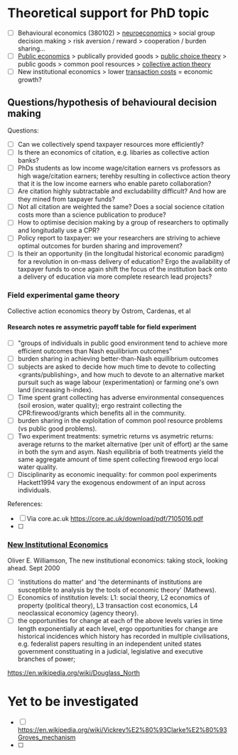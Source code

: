 # Theoretical support for PhD topic
  - [ ] Behavioural economics (380102) > [neuroeconomics](https://en.wikipedia.org/wiki/Neuroeconomics#Social_decision_making) > social group decision making > risk aversion / reward > cooperation / burden sharing...
  - [ ] [Public economics](https://en.wikipedia.org/wiki/Public_economics) > publically provided goods > [public choice theory](https://en.wikipedia.org/wiki/Public_choice) > public goods > common pool resources > [collective action theory](https://en.wikipedia.org/wiki/Collective_action) 
  - [ ] New institutional economics > lower [transaction costs](https://en.wikipedia.org/wiki/Transaction_cost) = economic growth?

## Questions/hypothesis of behavioural decision making
Questions:
 - [ ] Can we collectively spend taxpayer resources more efficiently?
 - [ ] Is there an economics of citation, e.g. libaries as collective action banks?
 - [ ] PhDs students as low income wage/citation earners vs professors as high wage/citation earners; terehby resulting in collectivce action theory that it is the low income earners who enable pareto collaboration?
 - [ ] Are citation highly subtractable and excludability difficult?  And how are they mined from taxpayer funds?
 - [ ] Not all citation are weighted the same? Does a social socience citation costs more than a science publication to produce?
 - [ ] How to optimise decision making by a group of researchers to optimally and longitudally use a CPR?
 - [ ] Policy report to taxpayer: we your researchers are striving to achieve optimal outcomes for burden sharing and improvement?
 - [ ] Is their an opportunity (in the longitudal historical economic paradigm) for a revolution in on-mass delivery of education?  Ergo the availability of taxpayer funds to once again shift the focus of the institution back onto a delivery of education via more complete research lead projects?

### Field experimental game theory 
Collective action economics theory by Ostrom, Cardenas, et al

#### Research notes re assymetric payoff table for field experiment
  - [ ] "groups of individuals in public good environment tend to achieve more efficient outcomes than Nash equilibrium outcomes"
  - [ ] burden sharing in achieving better-than-Nash equillibrium outcomes
  - [ ] subjects are asked to decide how much time to devote to collecting <grants/publishing>, and how much to devote to an alternative market pursuit such as wage labour (experimentation) or farming one's own land (increasing h-index).
  - [ ] Time spent grant collecting has adverse environmental consequences (soil erosion, water quality); ergo restraint collecting the CPR:firewood/grants which benefits all in the community.
  - [ ] burden sharing in the exploitation of common pool resource problems (vs public good problems).
  - [ ] Two experiment treatments: symetric returns vs asymetric returns: average returns to the market alternative (per unit of effort) ar the same in both the sym and asym. Nash equilibria of both treatments yield the same aggregate amount of time spent collecting firewood ergo local water quality.
  - [ ] Disciplinarity as economic inequality: for common pool experiments Hackett1994 vary the exogenous endowment of an input across individuals.

References:
 - [ ] Via core.ac.uk <title> 'what do people bring into the game: experiments in the field about cooperation in the commons' </title> https://core.ac.uk/download/pdf/7105016.pdf 
 - [ ] 

### [New Institutional Economics](https://en.wikipedia.org/wiki/New_institutional_economics)
Oliver E. Williamson, The new institutional economics: taking stock, looking ahead. Sept 2000
  - [ ] 'institutions do matter' and 'the determinants of institutions are susceptible to analysis by the tools of economic theory' (Mathews).
  - [ ] Economics of institution levels: L1: social theory, L2 economics of property (political theory), L3 transaction cost economics, L4 neoclassical economicy (agency theory).
  - [ ] the opportunities for change at each of the above levels varies in time length exponentially at each level, ergo opportunities for change are historical incidences which history has recorded in multiple civilisations, e.g. federalist papers resulting in an independent united states government constituating in a judicial, legislative and executive branches of power; 

https://en.wikipedia.org/wiki/Douglass_North

# Yet to be investigated
 - [ ] https://en.wikipedia.org/wiki/Vickrey%E2%80%93Clarke%E2%80%93Groves_mechanism
 - [ ] 
